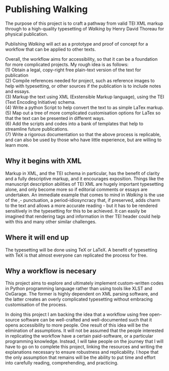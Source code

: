 # Publishing Walking
The purpose of this project is to craft a pathway from valid TEI XML markup through to a high-quality typesetting of _Walking_ by Henry David Thoreau for physical publication.

Publishing _Walking_ will act as a prototype and proof of concept for a workflow that can be applied to other texts.

Overall, the workflow aims for accessibility, so that it can be a foundation for more complicated projects. My rough idea is as follows:\
(1) Obtain a legal, copy-right free plain-text version of the text for publication\
(2) Compile references needed for project, such as reference images to help with typesetting, or other sources if the publication is to include notes and essays.\
(3) Markup the text using XML (Exstensible Markup language), using the TEI (Text Encoding Initiative) schema.\
(4) Write a python Script to help convert the text to as simple LaTex markup.\
(5) Map out a tree of more complicated customisation options for LaTex so that the text can be presented in different ways.\
(6) Add the scripts and codes into a bank of templates that help to streamline future publications.\
(7) Write a rigorous documentation so that the above process is replicable, and can also be used by those who have little experience, but are willing to learn more.

## Why it begins with XML
Markup in XML, and the TEI schema in particular, has the benefit of clarity and a fully descriptive markup, and it encourages exposition. Things like the manuscript description abilities of TEI XML are hugely important typesetting alone, and only become more so if editorial comments or essays are undertaken. An immediate example that comes to mind in _Walking_ is the use of the *,-* punctuation, a period-idiosyncracy that, if preserved, adds charm to the text and allows a more accurate reading - but it has to be rendered sensitively in the typesetting for this to be achieved. It can easily be imagined that rendering tags and information in ther TEI header could help with this and many other similar challenges.

## Where it will end up
The typesetting will be done using TeX or LaTeX. A benefit of typesetting with TeX is that almost everyone can replicated the process for free.

## Why a workflow is necesary
This project aims to explore and ultimately implement custom-written codes in Python programming language rather than using tools like XLST and OxGarage. The former is highly dependent on XML parsing software, and the latter creates an overly complicated typesetting without embracing customisation of the process.

In doing this project I am backing the idea that a workflow using free open-source software can be well-crafted and well-documented such that it opens accessibility to more people. One result of this idea will be the elimination of assumptions. It will not be assumed that the people interested in replicating the workflow have a certain paid-software, or a particular programming knowledge. Instead, I will take people on the journey that I will have to go on to complete this project, linking the resources and writing the explanations necessary to ensure robustness and replicability. I hope that the only assumption that remains will be the ability to put time and effort into carefully reading, comprehending, and practicing.
